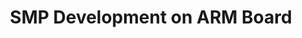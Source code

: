 ---
categories:
- bkk19
description: This session is describes about SMP Development on ARM boards, locates
  code from Boot code to Kernel code and back to Platform code specifies the SMP Initialization.
future_image:
  featured: 'true'
  path: /assets/images/featured-images/bkk19/BKK19-301.png
session_attendee_num: '6'
session_id: BKK19-301
session_room: Session Room 3 (Lotus 10)
session_slot:
  end_time: '2019-04-03 08:25:00'
  start_time: '2019-04-03 08:00:00'
session_speakers:
- speaker_bio: Embedded Linux Kernel Engineer working from last 12 years in Linux
    Kernel, Device Drivers, Boot Loaders, Board Bringup, Kernel Developement
  speaker_company: Cavium Networks Pvt Ltd
  speaker_image: /assets/images/speakers/bkk19/satish-kumar.jpg
  speaker_location: Bengaluru Area, India
  speaker_name: Satish Kumar
  speaker_position: Techcinal Lead in Cavium Networks
  speaker_username: gsatish.ldd
session_track: Arm on Arm
tag: session
tags:
- Arm on Arm
title: SMP Development on ARM Board
---